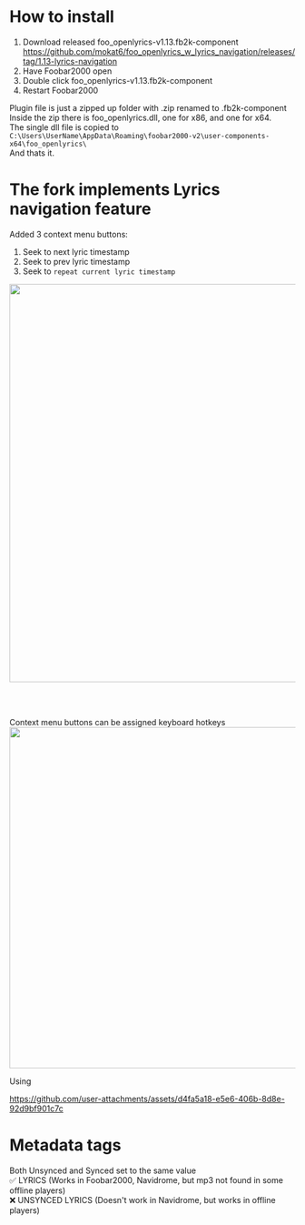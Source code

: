 # How to install
1. Download released foo_openlyrics-v1.13.fb2k-component
https://github.com/mokat6/foo_openlyrics_w_lyrics_navigation/releases/tag/1.13-lyrics-navigation
3. Have Foobar2000 open
4. Double click foo_openlyrics-v1.13.fb2k-component
5. Restart Foobar2000 

Plugin file is just a zipped up folder with .zip renamed to .fb2k-component  
Inside the zip there is foo_openlyrics.dll, one for x86, and one for x64.  
The single dll file is copied to `C:\Users\UserName\AppData\Roaming\foobar2000-v2\user-components-x64\foo_openlyrics\`   
And thats it.


# The fork implements Lyrics navigation feature
Added 3 context menu buttons:
1. Seek to next lyric timestamp
2. Seek to prev lyric timestamp
3. Seek to `repeat current lyric timestamp`

<img src="https://github.com/user-attachments/assets/327db9fc-c8b8-4010-b6cd-74114217924c" width="700" />

<br /><br />

Context menu buttons can be assigned keyboard hotkeys   <br />
<img src="https://github.com/user-attachments/assets/cf97291e-e984-4412-bb1d-62b7c6e9b0cf" width="600" />


Using

https://github.com/user-attachments/assets/d4fa5a18-e5e6-406b-8d8e-92d9bf901c7c

# Metadata tags
Both Unsynced and Synced set to the same value   
✅ LYRICS (Works in Foobar2000, Navidrome, but mp3 not found in some offline players)  
❌ UNSYNCED LYRICS (Doesn't work in Navidrome, but works in offline players)





